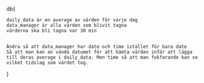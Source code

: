 db{

    daily_data är en average av värden för varje dag
    data_manager är alla värden som blivit tagna
    värderna ska bli tagna var 30 min


    Ändra så att data_manager har date och time istället för bara date
    Så att man kan an vända datumet för att hämta värden inför att lägga till deras average i daily_data. Men time så att man fokfarande kan se vilket tidslag som värdet tog.

}